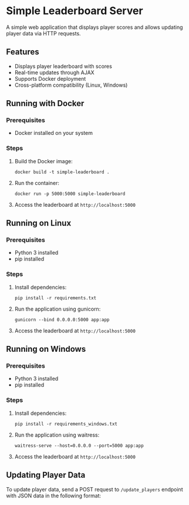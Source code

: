 # Simple Leaderboard Server

A simple web application that displays player scores and allows updating player data via HTTP requests.

## Features

- Displays player leaderboard with scores
- Real-time updates through AJAX
- Supports Docker deployment
- Cross-platform compatibility (Linux, Windows)

## Running with Docker

### Prerequisites
- Docker installed on your system

### Steps
1. Build the Docker image:
   ```
   docker build -t simple-leaderboard .
   ```

2. Run the container:
   ```
   docker run -p 5000:5000 simple-leaderboard
   ```

3. Access the leaderboard at `http://localhost:5000`

## Running on Linux

### Prerequisites
- Python 3 installed
- pip installed

### Steps
1. Install dependencies:
   ```
   pip install -r requirements.txt
   ```

2. Run the application using gunicorn:
   ```
   gunicorn --bind 0.0.0.0:5000 app:app
   ```

3. Access the leaderboard at `http://localhost:5000`

## Running on Windows

### Prerequisites
- Python 3 installed
- pip installed

### Steps
1. Install dependencies:
   ```
   pip install -r requirements_windows.txt
   ```

2. Run the application using waitress:
   ```
   waitress-serve --host=0.0.0.0 --port=5000 app:app
   ```

3. Access the leaderboard at `http://localhost:5000`

## Updating Player Data

To update player data, send a POST request to `/update_players` endpoint with JSON data in the following format:

